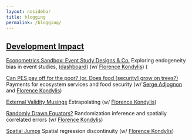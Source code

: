 ```yaml
---
layout: nosidebar
title: blogging
permalink: /blogging/
---
```


## [Development Impact](https://blogs.worldbank.org/team/john-loeser)

[Econometrics Sandbox: Event Study Designs & Co.](https://blogs.worldbank.org/impactevaluations/econometrics-sandbox-event-study-designs-co) Exploring endogeneity bias in event studies, ([dashboard](https://datanalytics.worldbank.org/connect/#/apps/357/info)) (w/ <a title="Florence Kondylis" href="https://sites.google.com/site/decrgkondylis/">Florence Kondylis</a>) (

[Can PES pay off for the poor? (or, Does food \[security\] grow on trees?)](https://blogs.worldbank.org/impactevaluations/can-pes-pay-poor-or-does-food-security-grow-trees) Payments for ecosystem services and food security (w/ <a title="Serge Adjognon" href="https://www.worldbank.org/en/about/people/g/guigonan-serge-adjognon">Serge Adjognon</a> and <a title="Florence Kondylis" href="https://sites.google.com/site/decrgkondylis/">Florence Kondylis</a>)

[External Validity Musings](https://blogs.worldbank.org/impactevaluations/external-validity-musings) Extrapolating  (w/ <a title="Florence Kondylis" href="https://sites.google.com/site/decrgkondylis/">Florence Kondylis</a>)

[Randomly Drawn Equators?](https://blogs.worldbank.org/impactevaluations/randomly-drawn-equators) Randomization inference and spatially correlated errors (w/ <a title="Florence Kondylis" href="https://sites.google.com/site/decrgkondylis/">Florence Kondylis</a>)

[Spatial Jumps](https://blogs.worldbank.org/impactevaluations/spatial-jumps) Spatial regression discontinuity (w/ <a title="Florence Kondylis" href="https://sites.google.com/site/decrgkondylis/">Florence Kondylis</a>)
